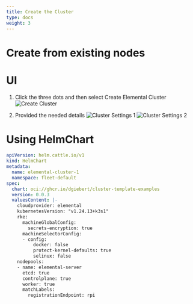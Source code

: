 ```yaml
---
title: Create the Cluster
type: docs
weight: 3
---
```


# Create from existing nodes 

# UI
1. Click the three dots and then select Create Elemental Cluster
    ![Create Cluster](/create-cluster.png)

2. Provided the needed details
    ![Cluster Settings 1](/cluster-settings-1.png)
    ![Cluster Settings 2](/cluster-settings-2.png)

# Using HelmChart

```yaml
apiVersion: helm.cattle.io/v1
kind: HelmChart
metadata:
  name: elemental-cluster-1
  namespace: fleet-default
spec:
  chart: oci://ghcr.io/dgiebert/cluster-template-examples
  version: 0.0.3
  valuesContent: |-
    cloudprovider: elemental
    kubernetesVersion: "v1.24.13+k3s1"
    rke:
      machineGlobalConfig:
        secrets-encryption: true
      machineSelectorConfig:
      - config:
          docker: false
          protect-kernel-defaults: true
          selinux: false
    nodepools:
    - name: elemental-server
      etcd: true
      controlplane: true
      worker: true
      matchLabels:
        registrationEndpoint: rpi
```